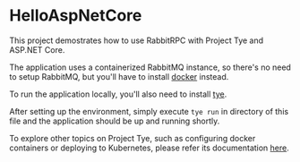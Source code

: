 # HelloAspNetCore
This project demostrates how to use RabbitRPC with Project Tye and ASP.NET Core.

The application uses a containerized RabbitMQ instance, so there's no need to setup RabbitMQ, but you'll have to install [docker](https://docs.docker.com/install/) instead.

To run the application locally, you'll also need to install [tye](https://github.com/dotnet/tye/blob/main/docs/getting_started.md).

After setting up the environment, simply execute `tye run` in directory of this file and the application should be up and running shortly.

To explore other topics on Project Tye, such as configuring docker containers or deploying to Kubernetes,
please refer its documentation [here](https://github.com/dotnet/tye/tree/main/docs).